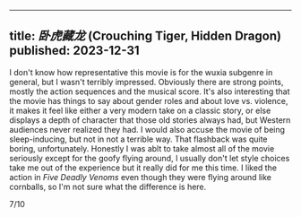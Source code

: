 ----
title: _卧虎藏龙_ (Crouching Tiger, Hidden Dragon)
published: 2023-12-31
----

I don't know how representative this movie is for the wuxia subgenre in general, but I wasn't terribly impressed. Obviously there are strong points, mostly the action sequences and the musical score. It's also interesting that the movie has things to say about gender roles and about love vs. violence, it makes it feel like either a very modern take on a classic story, or else displays a depth of character that those old stories always had, but Western audiences never realized they had. I would also accuse the movie of being sleep-inducing, but not in not a terrible way. That flashback was quite boring, unfortunately. Honestly I was ablt to take almost all of the movie seriously except for the goofy flying around, I usually don't let style choices take me out of the experience but it really did for me this time. I liked the action in _Five Deadly Venoms_ even though they were flying around like cornballs, so I'm not sure what the difference is here.

7/10

